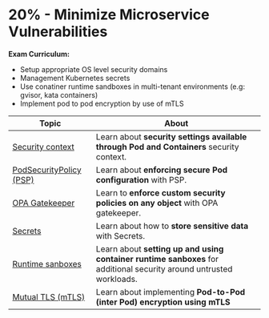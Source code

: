 # 20% - Minimize Microservice Vulnerabilities

**Exam Curriculum:**
- Setup appropriate OS level security domains
- Management Kubernetes secrets
- Use conatiner runtime sandboxes in multi-tenant environments (e.g: gvisor, kata containers)
- Implement pod to pod encryption by use of mTLS

| Topic | About |
|--------|--------|
| [Security context](security_context.md) | Learn about **security settings available through Pod and Containers** security context. |
| [PodSecurityPolicy (PSP)](psp.md) | Learn about **enforcing secure Pod configuration** with PSP. |
| [OPA Gatekeeper](opa_gatekeeper.md) | Learn to **enforce custom security policies on any object** with OPA gatekeeper. |
| [Secrets](secrets.md) | Learn about how to **store sensitive data** with Secrets. |
| [Runtime sanboxes](runtime_sandboxes.md) | Learn about **setting up and using container runtime sanboxes** for additional security around untrusted workloads. | 
| [Mutual TLS (mTLS)](mTLS.md) | Learn about implementing **Pod-to-Pod (inter Pod) encryption using mTLS** | 
